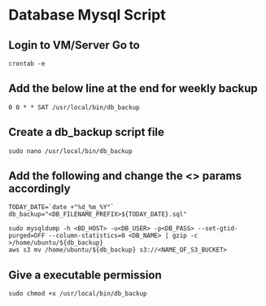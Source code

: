 # Database Mysql Script

## Login to VM/Server Go to 
```
crontab -e
```
## Add the below line at the end for weekly backup
```
0 0 * * SAT /usr/local/bin/db_backup
```
## Create a db_backup script file
```
sudo nano /usr/local/bin/db_backup
```
## Add the following and change the <> params accordingly
```
TODAY_DATE=`date +"%d_%m_%Y"`
db_backup="<DB_FILENAME_PREFIX>${TODAY_DATE}.sql"

sudo mysqldump -h <BD_HOST> -u<DB_USER> -p<DB_PASS> --set-gtid-purged=OFF --column-statistics=0 <DB_NAME> | gzip -c >/home/ubuntu/${db_backup}
aws s3 mv /home/ubuntu/${db_backup} s3://<NAME_OF_S3_BUCKET>
```
## Give a executable permission
```
sudo chmod +x /usr/local/bin/db_backup
```
